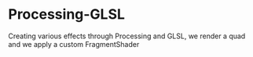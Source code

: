 # Processing-GLSL
Creating various effects through Processing and GLSL, we render a quad and we apply a custom FragmentShader
